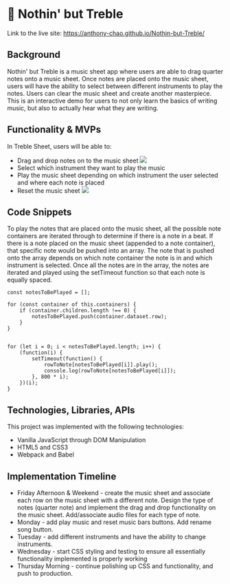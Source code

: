 # :musical_score: Nothin' but Treble
Link to the live site: https://anthony-chao.github.io/Nothin-but-Treble/

## Background
Nothin' but Treble is a music sheet app where users are able to drag quarter notes onto a music sheet. Once notes are placed onto the music sheet, users will have the ability to select between different instruments to play the notes. Users can clear the music sheet and create another masterpiece. This is an interactive demo for users to not only learn the basics of writing music, but also to actually hear what they are writing.

## Functionality & MVPs
In Treble Sheet, users will be able to:
* Drag and drop notes on to the music sheet
![](https://github.com/anthony-chao/Nothin-but-Treble/blob/main/src/images/notes.gif)
* Select which instrument they want to play the music
* Play the music sheet depending on which instrument the user selected and where each note is placed
* Reset the music sheet
![](https://github.com/anthony-chao/Nothin-but-Treble/blob/main/src/images/music.gif)

## Code Snippets
To play the notes that are placed onto the music sheet, all the possible note containers are iterated through to determine if there is a note in a beat. If there is a note placed on the music sheet (appended to a note container), that specific note would be pushed into an array. The note that is pushed onto the array depends on which note container the note is in and which instrument is selected. Once all the notes are in the array, the notes are iterated and played using the setTimeout function so that each note is equally spaced.
```
const notesToBePlayed = [];

for (const container of this.containers) {
    if (container.children.length !== 0) {
        notesToBePlayed.push(container.dataset.row);
    }
}


for (let i = 0; i < notesToBePlayed.length; i++) {
    (function(i) {
        setTimeout(function() {
            rowToNote[notesToBePlayed[i]].play();
            console.log(rowToNote[notesToBePlayed[i]]);
        }, 800 * i);
    })(i);
}
```

## Technologies, Libraries, APIs
This project was implemented with the following technologies:
* Vanilla JavaScript through DOM Manipulation
* HTML5 and CSS3
* Webpack and Babel

## Implementation Timeline

* Friday Afternoon & Weekend - create the music sheet and associate each row on the music sheet with a different note. Design the type of notes (quarter note) and implement the drag and drop functionality on the music sheet. Add/associate audio files for each type of note.
* Monday - add play music and reset music bars buttons. Add rename song button.
* Tuesday - add different instruments and have the ability to change instruments. 
* Wednesday - start CSS styling and testing to ensure all essentially functionality implemented is properly working
* Thursday Morning - continue polishing up CSS and functionality, and push to production.